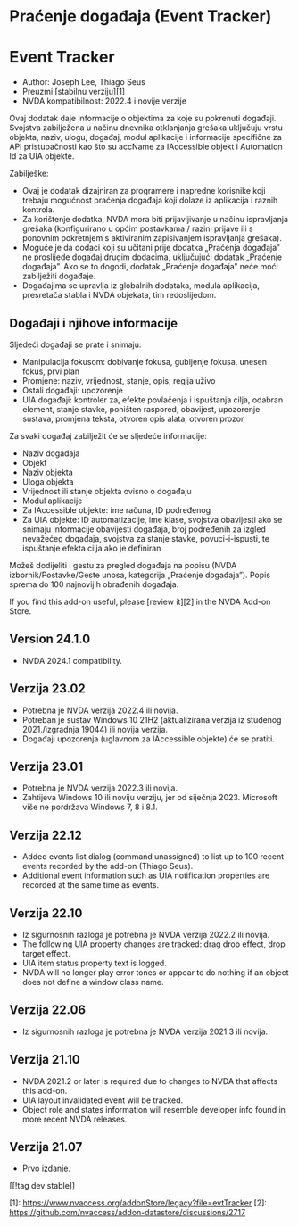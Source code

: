# Praćenje događaja (Event Tracker) #
# Event Tracker

* Author: Joseph Lee, Thiago Seus
* Preuzmi [stabilnu verziju][1]
* NVDA kompatibilnost: 2022.4 i novije verzije

Ovaj dodatak daje informacije o objektima za koje su pokrenuti
događaji. Svojstva zabilježena u načinu dnevnika otklanjanja grešaka
uključuju vrstu objekta, naziv, ulogu, događaj, modul aplikacije i
informacije specifične za API pristupačnosti kao što su accName za
IAccessible objekt i Automation Id za UIA objekte.

Zabilješke:

* Ovaj je dodatak dizajniran za programere i napredne korisnike koji trebaju
  mogućnost praćenja događaja koji dolaze iz aplikacija i raznih kontrola.
* Za korištenje dodatka, NVDA mora biti prijavljivanje u načinu ispravljanja
  grešaka (konfigurirano u općim postavkama / razini prijave ili s ponovnim
  pokretnjem s aktiviranim zapisivanjem ispravljanja grešaka).
* Moguće je da dodaci koji su učitani prije dodatka „Praćenja događaja” ne
  proslijede događaj drugim dodacima, uključujući dodatak „Praćenje
  događaja”. Ako se to dogodi, dodatak „Praćenje događaja” neće moći
  zabilježiti događaje.
* Događajima se upravlja iz globalnih dodataka, modula aplikacija,
  presretača stabla i NVDA objekata, tim redoslijedom.

## Događaji i njihove informacije

Sljedeći događaji se prate i snimaju:

* Manipulacija fokusom: dobivanje fokusa, gubljenje fokusa, unesen fokus,
  prvi plan
* Promjene: naziv, vrijednost, stanje, opis, regija uživo
* Ostali događaji: upozorenje
* UIA događaji: kontroler za, efekte povlačenja i ispuštanja cilja, odabran
  element, stanje stavke, poništen raspored, obavijest, upozorenje sustava,
  promjena teksta, otvoren opis alata, otvoren prozor

Za svaki događaj zabilježit će se sljedeće informacije:

* Naziv događaja
* Objekt
* Naziv objekta
* Uloga objekta
* Vrijednost ili stanje objekta ovisno o događaju
* Modul aplikacije
* Za IAccessible objekte: ime računa, ID podređenog
* Za UIA objekte: ID automatizacije, ime klase, svojstva obavijesti ako se
  snimaju informacije obavijesti događaja, broj podređenih za izgled
  nevažećeg događaja, svojstva za stanje stavke, povuci-i-ispusti, te
  ispuštanje efekta cilja ako je definiran

Možeš dodijeliti i gestu za pregled događaja na popisu (NVDA
izbornik/Postavke/Geste unosa, kategorija „Praćenje događaja”). Popis sprema
do 100 najnovijih obrađenih događaja.

If you find this add-on useful, please [review it][2] in the NVDA Add-on
Store.

## Version 24.1.0

* NVDA 2024.1 compatibility.

## Verzija 23.02

* Potrebna je NVDA verzija 2022.4 ili novija.
* Potreban je sustav Windows 10 21H2 (aktualizirana verzija iz studenog
  2021./izgradnja 19044) ili novija verzija.
* Događaji upozorenja (uglavnom za IAccessible objekte) će se pratiti.

## Verzija 23.01

* Potrebna je NVDA verzija 2022.3 ili novija.
* Zahtijeva Windows 10 ili noviju verziju, jer od siječnja 2023. Microsoft
  više ne pordržava Windows 7, 8 i 8.1.

## Verzija 22.12

* Added events list dialog (command unassigned) to list up to 100 recent
  events recorded by the add-on (Thiago Seus).
* Additional event information such as UIA notification properties are
  recorded at the same time as events.

## Verzija 22.10

* Iz sigurnosnih razloga je potrebna je NVDA verzija 2022.2 ili novija.
* The following UIA property changes are tracked: drag drop effect, drop
  target effect.
* UIA item status property text is logged.
* NVDA will no longer play error tones or appear to do nothing if an object
  does not define a window class name.

## Verzija 22.06

* Iz sigurnosnih razloga je potrebna je NVDA verzija 2021.3 ili novija.

## Verzija 21.10

* NVDA 2021.2 or later is required due to changes to NVDA that affects this
  add-on.
* UIA layout invalidated event will be tracked.
* Object role and states information will resemble developer info found in
  more recent NVDA releases.

## Verzija 21.07

* Prvo izdanje.

[[!tag dev stable]]

[1]: https://www.nvaccess.org/addonStore/legacy?file=evtTracker [2]:
https://github.com/nvaccess/addon-datastore/discussions/2717
